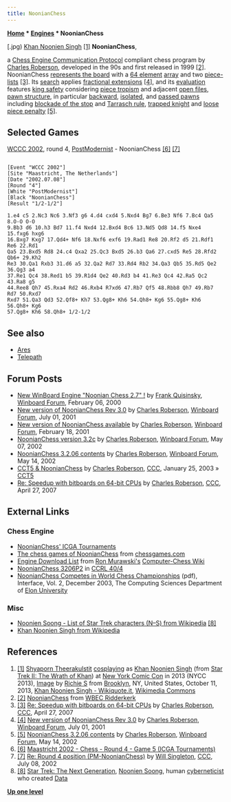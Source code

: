 ```yaml
---
title: NoonianChess
---
```

**[Home](Home "Home") \* [Engines](Engines "Engines") \* NoonianChess**



[.jpg) [Khan Noonien Singh](https://en.wikipedia.org/wiki/Khan_Noonien_Singh) <a id="cite-note-1" href="#cite-ref-1">[1]</a>
**NoonianChess**,  

a [Chess Engine Communication Protocol](Chess_Engine_Communication_Protocol "Chess Engine Communication Protocol") compliant chess program by [Charles Roberson](Charles_Roberson "Charles Roberson"), developed in the 90s and first released in 1999 <a id="cite-note-2" href="#cite-ref-2">[2]</a>. NoonianChess [represents the board](Board_Representation "Board Representation") with a [64 element](8x8_Board "8x8 Board") [array](Array "Array") and two [piece-lists](Piece-Lists "Piece-Lists") <a id="cite-note-3" href="#cite-ref-3">[3]</a>. Its [search](Search "Search") applies [fractional extensions](Extensions#FractionalExtensions "Extensions") <a id="cite-note-4" href="#cite-ref-4">[4]</a>, and its [evaluation](Evaluation "Evaluation") features [king safety](King_Safety "King Safety") considering [piece tropism](King_Safety#KingTropism "King Safety") and adjacent [open files](Open_File "Open File"), [pawn structure](Pawn_Structure "Pawn Structure"), in particular [backward](Backward_Pawn "Backward Pawn"), [isolated](Isolated_Pawn "Isolated Pawn"), and [passed pawns](Passed_Pawn "Passed Pawn") including [blockade of the stop](Blockade_of_Stop "Blockade of Stop") and [Tarrasch rule](Tarrasch_Rule "Tarrasch Rule"), [trapped knight](Trapped_Pieces "Trapped Pieces") and [loose piece penalty](Loose_Piece "Loose Piece") <a id="cite-note-5" href="#cite-ref-5">[5]</a>.



## Selected Games


[WCCC 2002](WCCC_2002 "WCCC 2002"), round 4, [PostModernist](PostModernist "PostModernist") - NoonianChess <a id="cite-note-6" href="#cite-ref-6">[6]</a> <a id="cite-note-7" href="#cite-ref-7">[7]</a>




```

[Event "WCCC 2002"]
[Site "Maastricht, The Netherlands"]
[Date "2002.07.08"]
[Round "4"]
[White "PostModernist"]
[Black "NoonianChess"]
[Result "1/2-1/2"]

1.e4 c5 2.Nc3 Nc6 3.Nf3 g6 4.d4 cxd4 5.Nxd4 Bg7 6.Be3 Nf6 7.Bc4 Qa5 8.O-O O-O 
9.Bb3 d6 10.h3 Bd7 11.f4 Nxd4 12.Bxd4 Bc6 13.Nd5 Qd8 14.f5 Nxe4 15.fxg6 hxg6 
16.Bxg7 Kxg7 17.Qd4+ Nf6 18.Nxf6 exf6 19.Rad1 Re8 20.Rf2 d5 21.Rdf1 Re6 22.Rd1 
Qa5 23.Bxd5 Rd8 24.c4 Qxa2 25.Qc3 Bxd5 26.b3 Qa6 27.cxd5 Re5 28.Rfd2 Qb6+ 29.Kh2 
Re3 30.Qa1 Rxb3 31.d6 a5 32.Qa2 Rd7 33.Rd4 Rb2 34.Qa3 Qb5 35.Rd5 Qe2 36.Qg3 a4 
37.Re1 Qc4 38.Red1 b5 39.R1d4 Qe2 40.Rd3 b4 41.Re3 Qc4 42.Ra5 Qc2 43.Ra8 g5
44.Ree8 Qh7 45.Rxa4 Rd2 46.Rxb4 R7xd6 47.Rb7 Qf5 48.Rbb8 Qh7 49.Rb7 Rd7 50.Rxd7 
Rxd7 51.Qa3 Qd3 52.Qf8+ Kh7 53.Qg8+ Kh6 54.Qh8+ Kg6 55.Qg8+ Kh6 56.Qh8+ Kg6 
57.Qg8+ Kh6 58.Qh8+ 1/2-1/2 

```

## See also


* [Ares](Ares_US "Ares US")
* [Telepath](Telepath "Telepath")


## Forum Posts


* [New WinBoard Engine "Noonian Chess 2.7" !](http://www.open-aurec.com/wbforum/viewtopic.php?f=18&t=30839) by [Frank Quisinsky](Frank_Quisinsky "Frank Quisinsky"), [Winboard Forum](Computer_Chess_Forums "Computer Chess Forums"), February 06, 2000
* [New version of NoonianChess Rev 3.0](http://www.open-aurec.com/wbforum/viewtopic.php?f=18&t=34107) by [Charles Roberson](Charles_Roberson "Charles Roberson"), [Winboard Forum](Computer_Chess_Forums "Computer Chess Forums"), July 01, 2001
* [New version of NoonianChess available](http://www.open-aurec.com/wbforum/viewtopic.php?f=18&t=33189) by [Charles Roberson](Charles_Roberson "Charles Roberson"), [Winboard Forum](Computer_Chess_Forums "Computer Chess Forums"), February 18, 2001
* [NoonianChess version 3.2c](http://www.open-aurec.com/wbforum/viewtopic.php?f=18&t=37168) by [Charles Roberson](Charles_Roberson "Charles Roberson"), [Winboard Forum](Computer_Chess_Forums "Computer Chess Forums"), May 07, 2002
* [NoonianChess 3.2.06 contents](http://www.open-aurec.com/wbforum/viewtopic.php?f=18&t=37265) by [Charles Roberson](Charles_Roberson "Charles Roberson"), [Winboard Forum](Computer_Chess_Forums "Computer Chess Forums"), May 14, 2002
* [CCT5 & NoonianChess](https://www.stmintz.com/ccc/index.php?id=279374) by [Charles Roberson](Charles_Roberson "Charles Roberson"), [CCC](CCC "CCC"), January 25, 2003 » [CCT5](CCT5 "CCT5")
* [Re: Speedup with bitboards on 64-bit CPUs](http://www.talkchess.com/forum/viewtopic.php?topic_view=threads&p=114517&t=13426) by [Charles Roberson](Charles_Roberson "Charles Roberson"), [CCC](CCC "CCC"), April 27, 2007


## External Links


### Chess Engine


* [NoonianChess' ICGA Tournaments](https://www.game-ai-forum.org/icga-tournaments/program.php?id=77)
* [The chess games of NoonianChess](http://www.chessgames.com/perl/chessplayer?pid=90124) from [chessgames.com](http://www.chessgames.com/index.html)
* [Engine Download List](http://www.computer-chess.org/doku.php?id=computer_chess:wiki:download:engine_download_list) from [Ron Murawski's](Ron_Murawski "Ron Murawski") [Computer-Chess Wiki](http://computer-chess.org/doku.php?id=home)
* [NoonianChess 3206P2](http://www.computerchess.org.uk/ccrl/404/cgi/engine_details.cgi?print=Details&each_game=1&eng=NoonianChess%203206P2) in [CCRL 40/4](CCRL "CCRL")
* [NoonianChess Competes in World Chess Championships](http://org.elon.edu/compsci/newsletterf03.pdf) (pdf), Interface, Vol. 2, December 2003, The Computing Sciences Department of [Elon University](https://en.wikipedia.org/wiki/Elon_University)


### Misc


* [Noonien Soong - List of Star Trek characters (N–S) from Wikipedia](https://en.wikipedia.org/wiki/List_of_Star_Trek_characters_%28N%E2%80%93S%29#Noonien_Soong) <a id="cite-note-8" href="#cite-ref-8">[8]</a>
* [Khan Noonien Singh from Wikipedia](https://en.wikipedia.org/wiki/Khan_Noonien_Singh)


## References


1. <a id="cite-ref-1" href="#cite-note-1">[1]</a> [Shyaporn Theerakulstit](https://www.imdb.com/name/nm1421990/) [cosplaying](https://en.wikipedia.org/wiki/Cosplay) as [Khan Noonien Singh](https://en.wikipedia.org/wiki/Khan_Noonien_Singh) (from [Star Trek II: The Wrath of Khan](https://en.wikipedia.org/wiki/Star_Trek_II:_The_Wrath_of_Khan)) at [New York Comic Con](https://en.wikipedia.org/wiki/New_York_Comic_Con) in 2013 (NYCC 2013), [Image](https://www.flickr.com/photos/94565827@N05/10275730183/) by [Richie S](https://www.flickr.com/people/94565827@N05) from [Brooklyn](https://en.wikipedia.org/wiki/Brooklyn), NY, United States, October 11, 2013, [Khan Noonien Singh - Wikiquote.it](https://it.wikiquote.org/wiki/Khan_Noonien_Singh), [Wikimedia Commons](https://en.wikipedia.org/wiki/Wikimedia_Commons)
2. <a id="cite-ref-2" href="#cite-note-2">[2]</a> [NoonianChess](http://wbec-ridderkerk.nl/html/details1/Noonian.html) from [WBEC Ridderkerk](WBEC "WBEC")
3. <a id="cite-ref-3" href="#cite-note-3">[3]</a> [Re: Speedup with bitboards on 64-bit CPUs](http://www.talkchess.com/forum/viewtopic.php?topic_view=threads&p=114517&t=13426) by [Charles Roberson](Charles_Roberson "Charles Roberson"), [CCC](CCC "CCC"), April 27, 2007
4. <a id="cite-ref-4" href="#cite-note-4">[4]</a> [New version of NoonianChess Rev 3.0](http://www.open-aurec.com/wbforum/viewtopic.php?f=18&t=34107) by [Charles Roberson](Charles_Roberson "Charles Roberson"), [Winboard Forum](Computer_Chess_Forums "Computer Chess Forums"), July 01, 2001
5. <a id="cite-ref-5" href="#cite-note-5">[5]</a>  [NoonianChess 3.2.06 contents](http://www.open-aurec.com/wbforum/viewtopic.php?f=18&t=37265) by [Charles Roberson](Charles_Roberson "Charles Roberson"), [Winboard Forum](Computer_Chess_Forums "Computer Chess Forums"), May 14, 2002
6. <a id="cite-ref-6" href="#cite-note-6">[6]</a> [Maastricht 2002 - Chess - Round 4 - Game 5 (ICGA Tournaments)](https://www.game-ai-forum.org/icga-tournaments/round.php?tournament=20&round=4&id=5)
7. <a id="cite-ref-7" href="#cite-note-7">[7]</a> [Re: Round 4 position (PM-NoonianChess)](https://www.stmintz.com/ccc/index.php?id=239119) by [Will Singleton](Will_Singleton "Will Singleton"), [CCC](CCC "CCC"), July 08, 2002
8. <a id="cite-ref-8" href="#cite-note-8">[8]</a> [Star Trek: The Next Generation](https://en.wikipedia.org/wiki/Star_Trek:_The_Next_Generation), [Noonien Soong](https://en.wikipedia.org/wiki/List_of_Star_Trek_characters_%28N%E2%80%93S%29#Noonien_Soong), human [cyberneticist](https://en.wikipedia.org/wiki/Cybernetics) who created [Data](Data#StarTrek "Data")

**[Up one level](Engines "Engines")**







 
